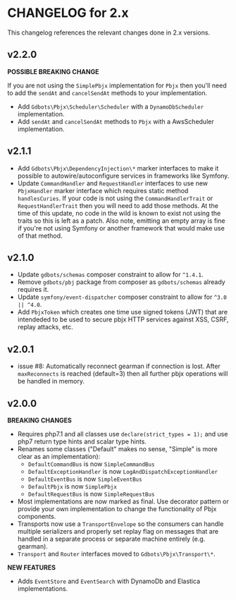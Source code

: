 # CHANGELOG for 2.x
This changelog references the relevant changes done in 2.x versions.


## v2.2.0
__POSSIBLE BREAKING CHANGE__

If you are not using the `SimplePbjx` implementation for `Pbjx` then you'll need to add the `sendAt` and `cancelSendAt` methods to your implementation.

* Add `Gdbots\Pbjx\Scheduler\Scheduler` with a `DynamoDbScheduler` implementation.
* Add `sendAt` and `cancelSendAt` methods to `Pbjx` with a AwsScheduler implementation.


## v2.1.1
* Add `Gdbots\Pbjx\DependencyInjection\*` marker interfaces to make it possible
  to autowire/autoconfigure services in frameworks like Symfony.
* Update `CommandHandler` and `RequestHandler` interfaces to use new `PbjxHandler`
  marker interface which requires static method `handlesCuries`.  If your code
  is not using the `CommandHandlerTrait` or `RequestHandlerTrait` then you will
  need to add those methods.  At the time of this update, no code in the wild
  is known to exist not using the traits so this is left as a patch.  Also note,
  emitting an empty array is fine if you're not using Symfony or another framework
  that would make use of that method.


## v2.1.0
* Update `gdbots/schemas` composer constraint to allow for `^1.4.1`.
* Remove `gdbots/pbj` package from composer as `gdbots/schemas` already requires it.
* Update `symfony/event-dispatcher` composer constraint to allow for `^3.0 || ^4.0`.
* Add `PbjxToken` which creates one time use signed tokens (JWT) that are intendeded
  to be used to secure pbjx HTTP services against XSS, CSRF, replay attacks, etc.


## v2.0.1
* issue #8: Automatically reconnect gearman if connection is lost.  After `maxReconnects` is reached (default=3)
  then all further pbjx operations will be handled in memory.


## v2.0.0
__BREAKING CHANGES__

* Requires php7.1 and all classes use `declare(strict_types = 1);` and use php7 return 
  type hints and scalar type hints.
* Renames some classes ("Default" makes no sense, "Simple" is more clear as an implementation):
  * `DefaultCommandBus` is now `SimpleCommandBus`
  * `DefaultExceptionHandler` is now `LogAndDispatchExceptionHandler`
  * `DefaultEventBus` is now `SimpleEventBus`
  * `DefaultPbjx` is now `SimplePbjx`
  * `DefaultRequestBus` is now `SimpleRequestBus`
* Most implementations are now marked as final.  Use decorator pattern or provide your own
  implementation to change the functionality of Pbjx components.
* Transports now use a `TransportEnvelope` so the consumers can handle multiple 
  serializers and properly set replay flag on messages that are handled in a separate 
  process or separate machine entirely (e.g. gearman).
* `Transport` and `Router` interfaces moved to `Gdbots\Pbjx\Transport\*`.

__NEW FEATURES__
* Adds `EventStore` and `EventSearch` with DynamoDb and Elastica implementations.
